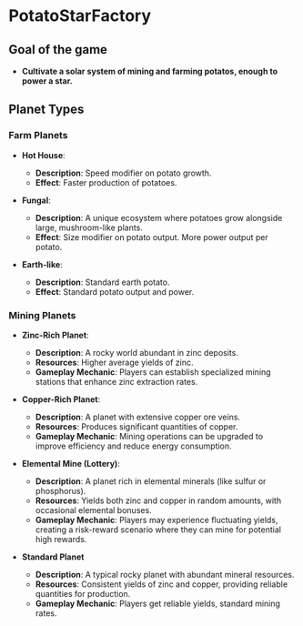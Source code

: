 # PotatoStarFactory

## Goal of the game
- **Cultivate a solar system of mining and farming potatos, enough to power a star.**

## Planet Types

### Farm Planets

- **Hot House**:

  - **Description**: Speed modifier on potato growth.
  - **Effect**: Faster production of potatoes.

- **Fungal**:

  - **Description**: A unique ecosystem where potatoes grow alongside large, mushroom-like plants.
  - **Effect**: Size modifier on potato output. More power output per potato.

- **Earth-like**:
  - **Description**: Standard earth potato.
  - **Effect**: Standard potato output and power.

### Mining Planets

- **Zinc-Rich Planet**:

  - **Description**: A rocky world abundant in zinc deposits.
  - **Resources**: Higher average yields of zinc.
  - **Gameplay Mechanic**: Players can establish specialized mining stations that enhance zinc extraction rates.

- **Copper-Rich Planet**:

  - **Description**: A planet with extensive copper ore veins.
  - **Resources**: Produces significant quantities of copper.
  - **Gameplay Mechanic**: Mining operations can be upgraded to improve efficiency and reduce energy consumption.

- **Elemental Mine (Lottery)**:

  - **Description**: A planet rich in elemental minerals (like sulfur or phosphorus).
  - **Resources**: Yields both zinc and copper in random amounts, with occasional elemental bonuses.
  - **Gameplay Mechanic**: Players may experience fluctuating yields, creating a risk-reward scenario where they can mine for potential high rewards.

- **Standard Planet**

  - **Description**: A typical rocky planet with abundant mineral resources.
  - **Resources**: Consistent yields of zinc and copper, providing reliable quantities for production.
  - **Gameplay Mechanic**: Players get reliable yields, standard mining rates.


